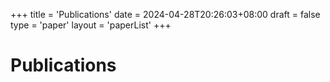 +++
title = 'Publications'
date = 2024-04-28T20:26:03+08:00
draft = false
type = 'paper'
layout = 'paperList'
+++

# Publications
